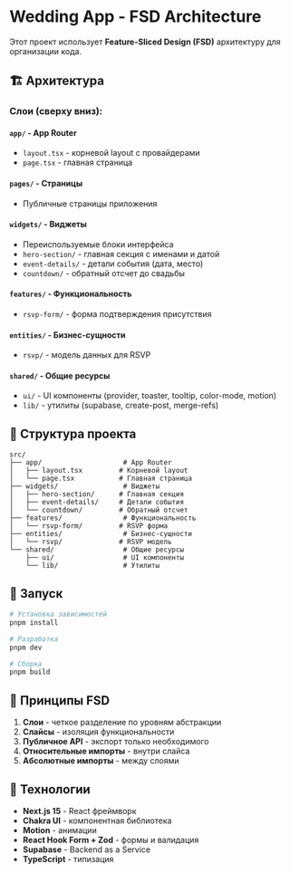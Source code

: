 # Wedding App - FSD Architecture

Этот проект использует **Feature-Sliced Design (FSD)** архитектуру для организации кода.

## 🏗️ Архитектура

### Слои (сверху вниз):

#### **`app/`** - App Router
- `layout.tsx` - корневой layout с провайдерами
- `page.tsx` - главная страница

#### **`pages/`** - Страницы
- Публичные страницы приложения

#### **`widgets/`** - Виджеты
- Переиспользуемые блоки интерфейса
- `hero-section/` - главная секция с именами и датой
- `event-details/` - детали события (дата, место)
- `countdown/` - обратный отсчет до свадьбы

#### **`features/`** - Функциональность
- `rsvp-form/` - форма подтверждения присутствия

#### **`entities/`** - Бизнес-сущности
- `rsvp/` - модель данных для RSVP

#### **`shared/`** - Общие ресурсы
- `ui/` - UI компоненты (provider, toaster, tooltip, color-mode, motion)
- `lib/` - утилиты (supabase, create-post, merge-refs)

## 📁 Структура проекта

```
src/
├── app/                    # App Router
│   ├── layout.tsx         # Корневой layout
│   └── page.tsx           # Главная страница
├── widgets/                # Виджеты
│   ├── hero-section/      # Главная секция
│   ├── event-details/     # Детали события
│   └── countdown/         # Обратный отсчет
├── features/               # Функциональность
│   └── rsvp-form/         # RSVP форма
├── entities/               # Бизнес-сущности
│   └── rsvp/              # RSVP модель
└── shared/                 # Общие ресурсы
    ├── ui/                 # UI компоненты
    └── lib/                # Утилиты
```

## 🚀 Запуск

```bash
# Установка зависимостей
pnpm install

# Разработка
pnpm dev

# Сборка
pnpm build
```

## 🎯 Принципы FSD

1. **Слои** - четкое разделение по уровням абстракции
2. **Слайсы** - изоляция функциональности
3. **Публичное API** - экспорт только необходимого
4. **Относительные импорты** - внутри слайса
5. **Абсолютные импорты** - между слоями

## 🔧 Технологии

- **Next.js 15** - React фреймворк
- **Chakra UI** - компонентная библиотека
- **Motion** - анимации
- **React Hook Form + Zod** - формы и валидация
- **Supabase** - Backend as a Service
- **TypeScript** - типизация
